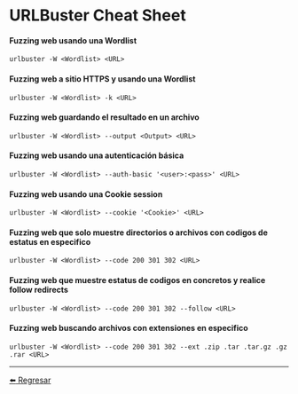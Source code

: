 # URLBuster Cheat Sheet

#### Fuzzing web usando una Wordlist
```
urlbuster -W <Wordlist> <URL>
```

#### Fuzzing web a sitio HTTPS y usando una Wordlist
```
urlbuster -W <Wordlist> -k <URL>
```

#### Fuzzing web guardando el resultado en un archivo
```
urlbuster -W <Wordlist> --output <Output> <URL>
```

#### Fuzzing web usando una autenticación básica
```
urlbuster -W <Wordlist> --auth-basic '<user>:<pass>' <URL>
```

#### Fuzzing web usando una Cookie session
```
urlbuster -W <Wordlist> --cookie '<Cookie>' <URL>
```

#### Fuzzing web que solo muestre directorios o archivos con codigos de estatus en especifico
```
urlbuster -W <Wordlist> --code 200 301 302 <URL>
```

#### Fuzzing web que muestre estatus de codigos en concretos y realice follow redirects
```
urlbuster -W <Wordlist> --code 200 301 302 --follow <URL>
```

#### Fuzzing web buscando archivos con extensiones en especifico
```
urlbuster -W <Wordlist> --code 200 301 302 --ext .zip .tar .tar.gz .gz .rar <URL>
```

---

[:arrow_left: Regresar](https://github.com/m4lal0/cheatsheets)